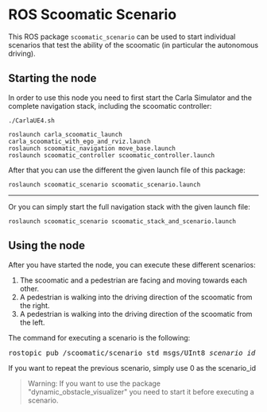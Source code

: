 # ROS Scoomatic Scenario

This ROS package `scoomatic_scenario` can be used to start individual scenarios that test the ability of the scoomatic (in particular the autonomous driving).

## Starting the node

In order to use this node you need to first start the Carla Simulator and the complete navigation stack, including the scoomatic controller:
```
./CarlaUE4.sh
```
```
roslaunch carla_scoomatic_launch carla_scoomatic_with_ego_and_rviz.launch
roslaunch scoomatic_navigation move_base.launch
roslaunch scoomatic_controller scoomatic_controller.launch
```

After that you can use the different the given launch file of this package:
```
roslaunch scoomatic_scenario scoomatic_scenario.launch
```

---

Or you can simply start the full navigation stack with the given launch file:
```
roslaunch scoomatic_scenario scoomatic_stack_and_scenario.launch
```

## Using the node

After you have started the node, you can execute these different scenarios:
  1. The scoomatic and a pedestrian are facing and moving towards each other.
  2. A pedestrian is walking into the driving direction of the scoomatic from the right.
  3. A pedestrian is walking into the driving direction of the scoomatic from the left.

The command for executing a scenario is the following:
<pre>
rostopic pub /scoomatic/scenario std_msgs/UInt8 <i>scenario_id</i>
</pre>
If you want to repeat the previous scenario, simply use 0 as the scenario_id

>Warning: If you want to use the package "dynamic_obstacle_visualizer" you need to start it before executing a scenario.